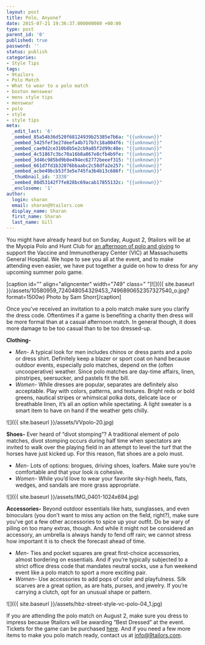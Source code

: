 ```yaml
---
layout: post
title: Polo, Anyone?
date: 2015-07-21 19:36:37.000000000 +00:00
type: post
parent_id: '0'
published: true
password: ''
status: publish
categories:
- Style Tips
tags:
- 9tailors
- Polo Match
- What to wear to a polo match
- boston menswear
- mens style tips
- menswear
- polo
- style
- style tips
meta:
  _edit_last: '6'
  _oembed_85a54b36d520f68124939b25385e7b6a: "{{unknown}}"
  _oembed_5425fef3e27deefa4b717b7c18a004f6: "{{unknown}}"
  _oembed_cae9d2ce310b8b5e2cb9a85f2d99c48e: "{{unknown}}"
  _oembed_4c51867c3bc70a16b8a867e8cfb4b9fe: "{{unknown}}"
  _oembed_3d46c985bd9b0e494ec62772beeef315: "{{unknown}}"
  _oembed_661d7fd1b32076bbaabc2c58dfa2e257: "{{unknown}}"
  _oembed_acbe49bcb53f3e5e745fa3b4b13c686f: "{{unknown}}"
  _thumbnail_id: '3338'
  _oembed_08d53142f7fe828bc69acab17855132c: "{{unknown}}"
  _encloseme: '1'
author:
  login: sharan
  email: sharan@9tailors.com
  display_name: Sharan
  first_name: Sharan
  last_name: Gill
---
```

You might have already heard but on Sunday, August 2, 9tailors will be at the Myopia Polo and Hunt Club for [an afternoon of polo and giving](https://fundraise.massgeneral.org/alexander-ingram2) to support the Vaccine and Immunotherapy Center (VIC) at Massachusetts General Hospital. We hope to see you all at the event, and to make attending even easier, we have put together a guide on how to dress for any upcoming summer polo game.

\[caption id="" align="aligncenter" width="749" class=" "\]![]({{ site.baseurl }}/assets/10580959_724048054329453_7496890652357327540_o.jpg?format=1500w) Photo by Sam Shorr\[/caption\]

Once you’ve received an invitation to a polo match make sure you clarify the dress code. Oftentimes if a game is benefiting a charity then dress will be more formal than at a casual afternoon match. In general though, it does more damage to be too casual than to be too dressed-up.

**Clothing-**

*   _Men-_ A typical look for men includes chinos or dress pants and a polo or dress shirt. Definitely keep a blazer or sport coat on hand because outdoor events, especially polo matches, depend on the (often uncooperative) weather. Since polo matches are day-time affairs, linen, pinstripes, seersucker, and pastels fit the bill.
*   _Women-_ While dresses are popular, separates are definitely also acceptable. Play with colors, patterns, and textures. Bright reds or bold greens, nautical stripes or whimsical polka dots, delicate lace or breathable linen, it’s all an option while spectating. A light sweater is a smart item to have on hand if the weather gets chilly.

![]({{ site.baseurl }}/assets/VVpolo-20.jpg)

**Shoes-** Ever heard of “divot stomping”? A traditional element of polo matches, divot stomping occurs during half time when spectators are invited to walk over the playing field in an attempt to level the turf that the horses have just kicked up. For this reason, flat shoes are a polo must.

*   _Men-_ Lots of options: brogues, driving shoes, loafers. Make sure you’re comfortable and that your look is cohesive.
*   _Women-_ While you’d love to wear your favorite sky-high heels, flats, wedges, and sandals are more grass appropriate.

![]({{ site.baseurl }}/assets/IMG_0401-1024x694.jpg)

**Accessories-** Beyond outdoor essentials like hats, sunglasses, and even binoculars (you don’t want to miss any action on the field, right?), make sure you’ve got a few other accessories to spice up your outfit. Do be wary of piling on too many extras, though. And while it might not be considered an accessory, an umbrella is always handy to fend off rain; we cannot stress how important it is to check the forecast ahead of time.

*   _Men-_ Ties and pocket squares are great first-choice accessories, almost bordering on essentials. And if you’re typically subjected to a strict office dress code that mandates neutral socks, use a fun weekend event like a polo match to sport a more exciting pair.
*   _Women-_ Use accessories to add pops of color and playfulness. Silk scarves are a great option, as are hats, purses, and jewelry. If you’re carrying a clutch, opt for an unusual shape or pattern.

![]({{ site.baseurl }}/assets/hbz-street-style-vc-polo-04_1.jpg)

If you are attending the polo match on August 2, make sure you dress to impress because 9tailors will be awarding “Best Dressed” at the event. Tickets for the game can be purchased [here](https://fundraise.massgeneral.org/alexander-ingram2). And if you need a few more items to make you polo match ready, contact us at [info@9tailors.com](mailto:info@9tailors.com).